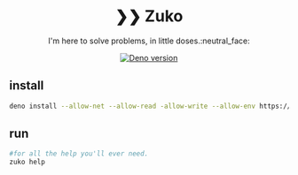 <h1 align="center">❯❯ Zuko</h1>
<p align="center">I'm here to solve problems, in little doses.:neutral_face:</p>

<p align="center">
<a href="https://deno.land/">
    <img alt="Deno version" src="https://img.shields.io/badge/deno-v1.0.5-amber?logo=deno" />
  </a>
</p>

## install

```bash
deno install --allow-net --allow-read -allow-write --allow-env https://raw.githubusercontent.com/sanihaq/zuko/master/zuko.ts
```

## run

```bash
#for all the help you'll ever need.
zuko help
```
